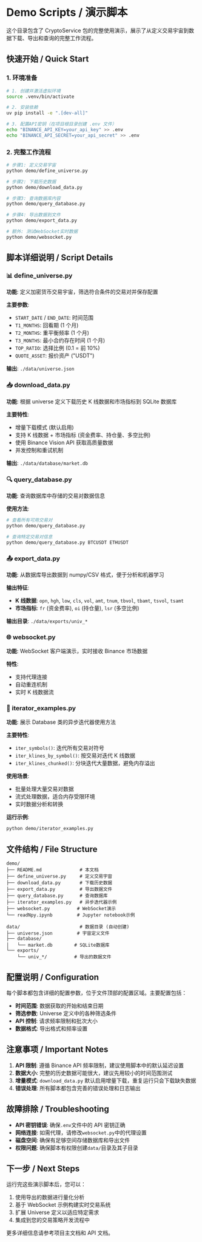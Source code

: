 # Demo Scripts / 演示脚本

这个目录包含了 CryptoService 包的完整使用演示，展示了从定义交易宇宙到数据下载、导出和查询的完整工作流程。

## 快速开始 / Quick Start

### 1. 环境准备

```bash
# 1. 创建并激活虚拟环境
source .venv/bin/activate

# 2. 安装依赖
uv pip install -e ".[dev-all]"

# 3. 配置API密钥（在项目根目录创建 .env 文件）
echo "BINANCE_API_KEY=your_api_key" >> .env
echo "BINANCE_API_SECRET=your_api_secret" >> .env
```

### 2. 完整工作流程

```bash
# 步骤1: 定义交易宇宙
python demo/define_universe.py

# 步骤2: 下载历史数据
python demo/download_data.py

# 步骤3: 查询数据库内容
python demo/query_database.py

# 步骤4: 导出数据到文件
python demo/export_data.py

# 额外: 测试WebSocket实时数据
python demo/websocket.py
```

## 脚本详细说明 / Script Details

### 📊 define_universe.py

**功能**: 定义加密货币交易宇宙，筛选符合条件的交易对并保存配置

**主要参数**:

- `START_DATE` / `END_DATE`: 时间范围
- `T1_MONTHS`: 回看期 (1 个月)
- `T2_MONTHS`: 重平衡频率 (1 个月)
- `T3_MONTHS`: 最小合约存在时间 (1 个月)
- `TOP_RATIO`: 选择比例 (0.1 = 前 10%)
- `QUOTE_ASSET`: 报价资产 ("USDT")

**输出**: `./data/universe.json`

### 📥 download_data.py

**功能**: 根据 universe 定义下载历史 K 线数据和市场指标到 SQLite 数据库

**主要特性**:

- 增量下载模式 (默认启用)
- 支持 K 线数据 + 市场指标 (资金费率、持仓量、多空比例)
- 使用 Binance Vision API 获取高质量数据
- 并发控制和重试机制

**输出**: `./data/database/market.db`

### 🔍 query_database.py

**功能**: 查询数据库中存储的交易对数据信息

**使用方法**:

```bash
# 查看所有可用交易对
python demo/query_database.py

# 查询特定交易对信息
python demo/query_database.py BTCUSDT ETHUSDT
```

### 📤 export_data.py

**功能**: 从数据库导出数据到 numpy/CSV 格式，便于分析和机器学习

**输出特征**:

- **K 线数据**: `opn`, `hgh`, `low`, `cls`, `vol`, `amt`, `tnum`, `tbvol`, `tbamt`, `tsvol`, `tsamt`
- **市场指标**: `fr` (资金费率), `oi` (持仓量), `lsr` (多空比例)

**输出目录**: `./data/exports/univ_*`

### 🌐 websocket.py

**功能**: WebSocket 客户端演示，实时接收 Binance 市场数据

**特性**:

- 支持代理连接
- 自动重连机制
- 实时 K 线数据流

### 🔄 iterator_examples.py

**功能**: 展示 Database 类的异步迭代器使用方法

**主要特性**:

- `iter_symbols()`: 迭代所有交易对符号
- `iter_klines_by_symbol()`: 按交易对迭代 K 线数据
- `iter_klines_chunked()`: 分块迭代大量数据，避免内存溢出

**使用场景**:

- 批量处理大量交易对数据
- 流式处理数据，适合内存受限环境
- 实时数据分析和转换

**运行示例**:

```bash
python demo/iterator_examples.py
```

## 文件结构 / File Structure

```
demo/
├── README.md              # 本文档
├── define_universe.py     # 定义交易宇宙
├── download_data.py       # 下载历史数据
├── export_data.py         # 导出数据文件
├── query_database.py      # 查询数据库
├── iterator_examples.py   # 异步迭代器示例
├── websocket.py          # WebSocket演示
└── readNpy.ipynb         # Jupyter notebook示例

data/                      # 数据目录 (自动创建)
├── universe.json         # 宇宙定义文件
├── database/
│   └── market.db        # SQLite数据库
└── exports/
    └── univ_*/          # 导出的数据文件
```

## 配置说明 / Configuration

每个脚本都包含详细的配置参数，位于文件顶部的配置区域。主要配置包括：

- **时间范围**: 数据获取的开始和结束日期
- **筛选参数**: Universe 定义中的各种筛选条件
- **API 控制**: 请求频率限制和批次大小
- **数据格式**: 导出格式和频率设置

## 注意事项 / Important Notes

1. **API 限制**: 遵循 Binance API 频率限制，建议使用脚本中的默认延迟设置
2. **数据大小**: 完整的历史数据可能很大，建议先用较小的时间范围测试
3. **增量模式**: `download_data.py` 默认启用增量下载，重复运行只会下载缺失数据
4. **错误处理**: 所有脚本都包含完善的错误处理和日志输出

## 故障排除 / Troubleshooting

- **API 密钥错误**: 确保`.env`文件中的 API 密钥正确
- **网络连接**: 如需代理，请修改`websocket.py`中的代理设置
- **磁盘空间**: 确保有足够空间存储数据库和导出文件
- **权限问题**: 确保脚本有权限创建`data/`目录及其子目录

## 下一步 / Next Steps

运行完这些演示脚本后，您可以：

1. 使用导出的数据进行量化分析
2. 基于 WebSocket 示例构建实时交易系统
3. 扩展 Universe 定义以适应特定需求
4. 集成到您的交易策略开发流程中

更多详细信息请参考项目主文档和 API 文档。
